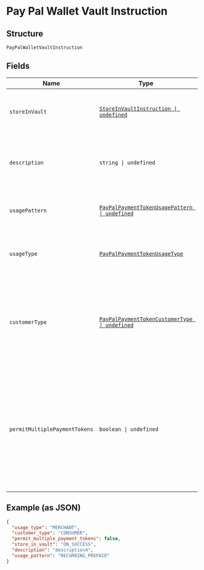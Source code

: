 
# Pay Pal Wallet Vault Instruction

## Structure

`PayPalWalletVaultInstruction`

## Fields

| Name | Type | Tags | Description |
|  --- | --- | --- | --- |
| `storeInVault` | [`StoreInVaultInstruction \| undefined`](../../doc/models/store-in-vault-instruction.md) | Optional | Defines how and when the payment source gets vaulted.<br><br>**Constraints**: *Minimum Length*: `1`, *Maximum Length*: `255`, *Pattern*: `^[0-9A-Z_]+$` |
| `description` | `string \| undefined` | Optional | The description displayed to PayPal consumer on the approval flow for PayPal, as well as on the PayPal payment token management experience on PayPal.com.<br><br>**Constraints**: *Minimum Length*: `1`, *Maximum Length*: `128` |
| `usagePattern` | [`PayPalPaymentTokenUsagePattern \| undefined`](../../doc/models/pay-pal-payment-token-usage-pattern.md) | Optional | Expected business/pricing model for the billing agreement.<br><br>**Constraints**: *Minimum Length*: `1`, *Maximum Length*: `30` |
| `usageType` | [`PayPalPaymentTokenUsageType`](../../doc/models/pay-pal-payment-token-usage-type.md) | Required | The usage type associated with the PayPal payment token.<br><br>**Constraints**: *Minimum Length*: `1`, *Maximum Length*: `255`, *Pattern*: `^[0-9A-Z_]+$` |
| `customerType` | [`PayPalPaymentTokenCustomerType \| undefined`](../../doc/models/pay-pal-payment-token-customer-type.md) | Optional | The customer type associated with the PayPal payment token. This is to indicate whether the customer acting on the merchant / platform is either a business or a consumer.<br><br>**Default**: `PayPalPaymentTokenCustomerType.CONSUMER`<br><br>**Constraints**: *Minimum Length*: `1`, *Maximum Length*: `255`, *Pattern*: `^[0-9A-Z_]+$` |
| `permitMultiplePaymentTokens` | `boolean \| undefined` | Optional | Create multiple payment tokens for the same payer, merchant/platform combination. Use this when the customer has not logged in at merchant/platform. The payment token thus generated, can then also be used to create the customer account at merchant/platform. Use this also when multiple payment tokens are required for the same payer, different customer at merchant/platform. This helps to identify customers distinctly even though they may share the same PayPal account. This only applies to PayPal payment source.<br><br>**Default**: `false` |

## Example (as JSON)

```json
{
  "usage_type": "MERCHANT",
  "customer_type": "CONSUMER",
  "permit_multiple_payment_tokens": false,
  "store_in_vault": "ON_SUCCESS",
  "description": "description4",
  "usage_pattern": "RECURRING_PREPAID"
}
```

